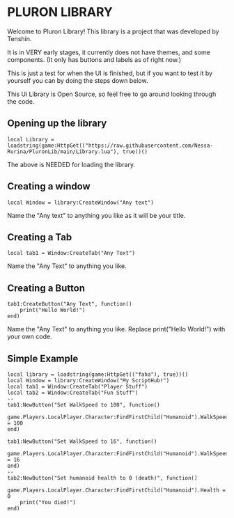 # PLURON LIBRARY
Welcome to Pluron Library!
This library is a project that was developed by Tenshin.

It is in VERY early stages, it currently does not have themes, and some components. (It only has buttons and labels as of right now.)

This is just a test for when the UI is finished, but if you want to test it by yourself you can by doing the steps down below.

This Ui Library is Open Source, so feel free to go around looking through the code.
## Opening up the library
```
local Library = loadstring(game:HttpGet(("https://raw.githubusercontent.com/Nessa-Rurina/PluronLib/main/Library.lua"), true))()
```
The above is NEEDED for loading the library.

## Creating a window
```
local Window = library:CreateWindow("Any text")
```
Name the "Any text" to anything you like as it will be your title.

## Creating a Tab 
```
local tab1 = Window:CreateTab("Any Text")
```
Name the "Any Text" to anything you like.

## Creating a Button
```
tab1:CreateButton("Any Text", function()
    print("Hello World!")
end)
```
Name the "Any Text" to anything you like. Replace print("Hello World!") with your own code.

## Simple Example
```
local library = loadstring(game:HttpGet(("faha"), true))()
local Window = library:CreateWindow("My ScriptHub!")
local tab1 = Window:CreateTab("Player Stuff")
local tab2 = Window:CreateTab("Fun Stuff")
--
tab1:NewButton("Set WalkSpeed to 100", function()
    game.Players.LocalPlayer.Character:FindFirstChild("Humanoid").WalkSpeed = 100
end)

tab1:NewButton("Set WalkSpeed to 16", function()
    game.Players.LocalPlayer.Character:FindFirstChild("Humanoid").WalkSpeed = 16
end)
--
tab2:NewButton("Set humanoid health to 0 (death)", function() 
    game.Players.LocalPlayer.Character:FindFirstChild("Humanoid").Health = 0
    print("You died!")
end)
```
